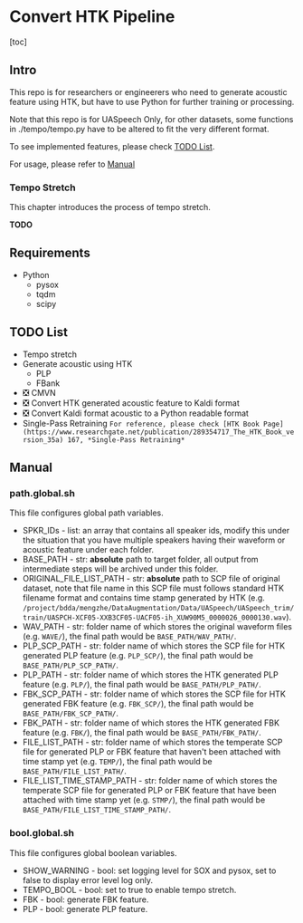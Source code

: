 # Convert HTK Pipeline

[toc]

## Intro
This repo is for researchers or engineerers who need to generate acoustic feature using HTK, but have to use Python for further training or processing.

Note that this repo is for UASpeech Only, for other datasets, some functions in ./tempo/tempo.py have to be altered to fit the very different format.

To see implemented features, please check [TODO List](##3).

For usage, please refer to [Manual](##4)

### Tempo Stretch
This chapter introduces the process of tempo stretch.

**TODO**

## Requirements
- Python
  - pysox
  - tqdm
  - scipy
  

## TODO List
- Tempo stretch
- Generate acoustic using HTK
  - PLP
  - FBank
- ❎ CMVN
- ❎ Convert HTK generated acoustic feature to Kaldi format
- ❎ Convert Kaldi format acoustic to a Python readable format
- Single-Pass Retraining ```For reference, please check [HTK Book Page](https://www.researchgate.net/publication/289354717_The_HTK_Book_version_35a) 167, *Single-Pass Retraining* ```

## Manual

### path.global.sh

This file configures global path variables.

- SPKR_IDs - list: an array that contains all speaker ids, modify this under the situation that you have multiple speakers having their waveform or acoustic feature under each folder.
- BASE_PATH - str: **absolute** path to target folder, all output from intermediate steps will be archived under this folder.
- ORIGINAL_FILE_LIST_PATH - str: **absolute** path to SCP file of original dataset, note that file name in this SCP file must follows standard HTK filename format and contains time stamp generated by HTK (e.g. ```/project/bdda/mengzhe/DataAugmentation/Data/UASpeech/UASpeech_trim/train/UASPCH-XCF05-XXB3CF05-UACF05-ih_XUW90M5_0000026_0000130.wav```).
- WAV_PATH - str: folder name of which stores the original waveform files (e.g. ```WAVE/```), the final path would be ```BASE_PATH/WAV_PATH/```.
- PLP_SCP_PATH - str: folder name of which stores the SCP file for HTK generated PLP feature (e.g. ```PLP_SCP/```), the final path would be ```BASE_PATH/PLP_SCP_PATH/```.
- PLP_PATH - str: folder name of which stores the HTK generated PLP feature (e.g. ```PLP/```), the final path would be ```BASE_PATH/PLP_PATH/```.
- FBK_SCP_PATH - str: folder name of which stores the SCP file for HTK generated FBK feature (e.g. ```FBK_SCP/```), the final path would be ```BASE_PATH/FBK_SCP_PATH/```.
- FBK_PATH - str: folder name of which stores the HTK generated FBK feature (e.g. ```FBK/```), the final path would be ```BASE_PATH/FBK_PATH/```.
- FILE_LIST_PATH - str: folder name of which stores the temperate SCP file for generated PLP or FBK feature that haven't been attached with time stamp yet (e.g. ```TEMP/```), the final path would be ```BASE_PATH/FILE_LIST_PATH/```.
- FILE_LIST_TIME_STAMP_PATH - str: folder name of which stores the temperate SCP file for generated PLP or FBK feature that have been attached with time stamp yet (e.g. ```STMP/```), the final path would be ```BASE_PATH/FILE_LIST_TIME_STAMP_PATH/```.

### bool.global.sh

This file configures global boolean variables.

- SHOW_WARNING - bool: set logging level for SOX and pysox, set to false to display error level log only.
- TEMPO_BOOL - bool: set to true to enable tempo stretch.
- FBK - bool: generate FBK feature.
- PLP - bool: generate PLP feature.
